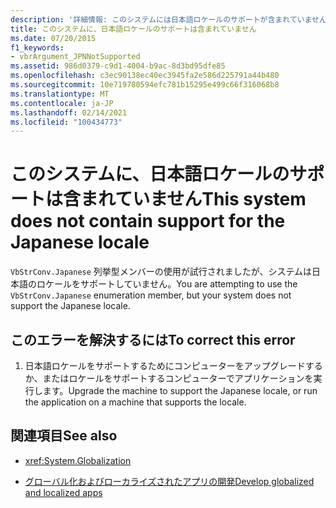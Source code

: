 ```yaml
---
description: '詳細情報: このシステムには日本語ロケールのサポートが含まれていません'
title: このシステムに、日本語ロケールのサポートは含まれていません
ms.date: 07/20/2015
f1_keywords:
- vbrArgument_JPNNotSupported
ms.assetid: 986d0379-c9d1-4004-b9ac-8d3bd95dfe85
ms.openlocfilehash: c3ec90138ec40ec3945fa2e586d225791a44b480
ms.sourcegitcommit: 10e719780594efc781b15295e499c66f316068b8
ms.translationtype: MT
ms.contentlocale: ja-JP
ms.lasthandoff: 02/14/2021
ms.locfileid: "100434773"
---
```

# <a name="this-system-does-not-contain-support-for-the-japanese-locale"></a><span data-ttu-id="15b75-103">このシステムに、日本語ロケールのサポートは含まれていません</span><span class="sxs-lookup"><span data-stu-id="15b75-103">This system does not contain support for the Japanese locale</span></span>

<span data-ttu-id="15b75-104">`VbStrConv.Japanese` 列挙型メンバーの使用が試行されましたが、システムは日本語のロケールをサポートしていません。</span><span class="sxs-lookup"><span data-stu-id="15b75-104">You are attempting to use the `VbStrConv.Japanese` enumeration member, but your system does not support the Japanese locale.</span></span>  
  
## <a name="to-correct-this-error"></a><span data-ttu-id="15b75-105">このエラーを解決するには</span><span class="sxs-lookup"><span data-stu-id="15b75-105">To correct this error</span></span>  
  
1. <span data-ttu-id="15b75-106">日本語ロケールをサポートするためにコンピューターをアップグレードするか、またはロケールをサポートするコンピューターでアプリケーションを実行します。</span><span class="sxs-lookup"><span data-stu-id="15b75-106">Upgrade the machine to support the Japanese locale, or run the application on a machine that supports the locale.</span></span>  
  
## <a name="see-also"></a><span data-ttu-id="15b75-107">関連項目</span><span class="sxs-lookup"><span data-stu-id="15b75-107">See also</span></span>

- <xref:System.Globalization>

- [<span data-ttu-id="15b75-108">グローバル化およびローカライズされたアプリの開発</span><span class="sxs-lookup"><span data-stu-id="15b75-108">Develop globalized and localized apps</span></span>](/visualstudio/ide/globalizing-and-localizing-applications)
